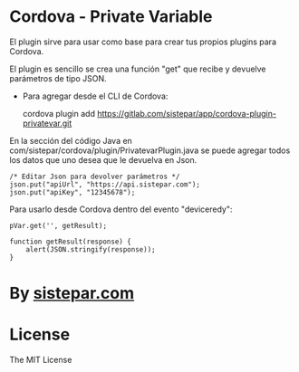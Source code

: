 # Cordova - Private Variable

El plugin sirve para usar como base para crear tus propios plugins para Cordova.

El plugin es sencillo se crea una función "get" que recibe y devuelve parámetros de tipo JSON.

* Para agregar desde el CLI de Cordova:

	cordova plugin add https://gitlab.com/sistepar/app/cordova-plugin-privatevar.git

En la sección del código Java en com/sistepar/cordova/plugin/PrivatevarPlugin.java se puede agregar todos los datos 
que uno desea que le devuelva en Json.
	
	/* Editar Json para devolver parámetros */
	json.put("apiUrl", "https://api.sistepar.com");
	json.put("apiKey", "12345678");

Para usarlo desde Cordova dentro del evento "deviceredy":

	pVar.get('', getResult);
	
	function getResult(response) {
		alert(JSON.stringify(response));
	}


# By <a href="https://sistepar.com">sistepar.com</a>

# License
The MIT License
